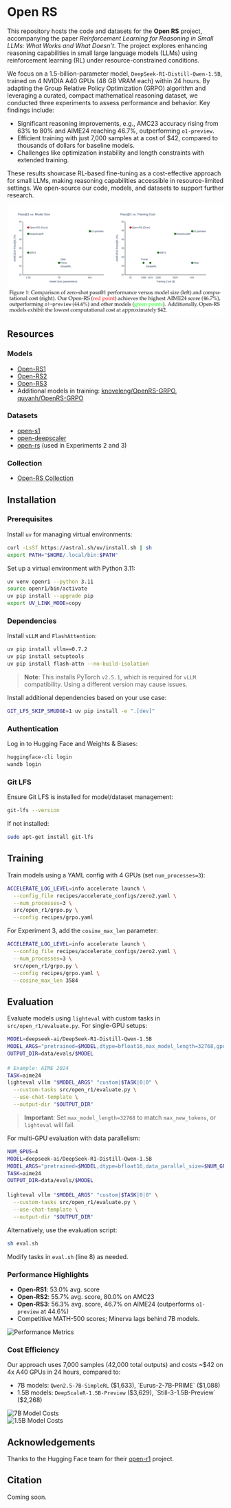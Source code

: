 # Open RS

This repository hosts the code and datasets for the **Open RS** project, accompanying the paper *Reinforcement Learning for Reasoning in Small LLMs: What Works and What Doesn’t*. The project explores enhancing reasoning capabilities in small large language models (LLMs) using reinforcement learning (RL) under resource-constrained conditions.

We focus on a 1.5-billion-parameter model, `DeepSeek-R1-Distill-Qwen-1.5B`, trained on 4 NVIDIA A40 GPUs (48 GB VRAM each) within 24 hours. By adapting the Group Relative Policy Optimization (GRPO) algorithm and leveraging a curated, compact mathematical reasoning dataset, we conducted three experiments to assess performance and behavior. Key findings include:

- Significant reasoning improvements, e.g., AMC23 accuracy rising from 63% to 80% and AIME24 reaching 46.7%, outperforming `o1-preview`.
- Efficient training with just 7,000 samples at a cost of $42, compared to thousands of dollars for baseline models.
- Challenges like optimization instability and length constraints with extended training.

These results showcase RL-based fine-tuning as a cost-effective approach for small LLMs, making reasoning capabilities accessible in resource-limited settings. We open-source our code, models, and datasets to support further research.

![Performance Metrics](assets/overall.png)

## Resources

### Models
- [Open-RS1](https://huggingface.co/knoveleng/Open-RS1)
- [Open-RS2](https://huggingface.co/knoveleng/Open-RS2)
- [Open-RS3](https://huggingface.co/knoveleng/Open-RS3)
- Additional models in training: [knoveleng/OpenRS-GRPO](https://huggingface.co/knoveleng/OpenRS-GRPO), [quyanh/OpenRS-GRPO](https://huggingface.co/quyanh/OpenRS-GRPO)

### Datasets
- [open-s1](https://huggingface.co/datasets/knoveleng/open-s1)
- [open-deepscaler](https://huggingface.co/datasets/knoveleng/open-deepscaler)
- [open-rs](https://huggingface.co/datasets/knoveleng/open-rs) (used in Experiments 2 and 3)

### Collection
- [Open-RS Collection](https://huggingface.co/collections/knoveleng/open-rs-67d940abc201a7e7f252ca4e)

## Installation

### Prerequisites
Install `uv` for managing virtual environments:
```bash
curl -LsSf https://astral.sh/uv/install.sh | sh
export PATH="$HOME/.local/bin:$PATH"
```

Set up a virtual environment with Python 3.11:
```bash
uv venv openr1 --python 3.11
source openr1/bin/activate
uv pip install --upgrade pip
export UV_LINK_MODE=copy
```

### Dependencies
Install `vLLM` and `FlashAttention`:
```bash
uv pip install vllm==0.7.2
uv pip install setuptools
uv pip install flash-attn --no-build-isolation
```

> **Note**: This installs PyTorch `v2.5.1`, which is required for `vLLM` compatibility. Using a different version may cause issues.

Install additional dependencies based on your use case:
```bash
GIT_LFS_SKIP_SMUDGE=1 uv pip install -e ".[dev]"
```

### Authentication
Log in to Hugging Face and Weights & Biases:
```bash
huggingface-cli login
wandb login
```

### Git LFS
Ensure Git LFS is installed for model/dataset management:
```bash
git-lfs --version
```
If not installed:
```bash
sudo apt-get install git-lfs
```

## Training

Train models using a YAML config with 4 GPUs (set `num_processes=3`):
```bash
ACCELERATE_LOG_LEVEL=info accelerate launch \
  --config_file recipes/accelerate_configs/zero2.yaml \
  --num_processes=3 \
  src/open_r1/grpo.py \
  --config recipes/grpo.yaml
```

For Experiment 3, add the `cosine_max_len` parameter:
```bash
ACCELERATE_LOG_LEVEL=info accelerate launch \
  --config_file recipes/accelerate_configs/zero2.yaml \
  --num_processes=3 \
  src/open_r1/grpo.py \
  --config recipes/grpo.yaml \
  --cosine_max_len 3584
```

## Evaluation

Evaluate models using `lighteval` with custom tasks in `src/open_r1/evaluate.py`. For single-GPU setups:
```bash
MODEL=deepseek-ai/DeepSeek-R1-Distill-Qwen-1.5B
MODEL_ARGS="pretrained=$MODEL,dtype=bfloat16,max_model_length=32768,gpu_memory_utilization=0.8,generation_parameters={max_new_tokens:32768,temperature:0.6,top_p:0.95}"
OUTPUT_DIR=data/evals/$MODEL

# Example: AIME 2024
TASK=aime24
lighteval vllm "$MODEL_ARGS" "custom|$TASK|0|0" \
  --custom-tasks src/open_r1/evaluate.py \
  --use-chat-template \
  --output-dir "$OUTPUT_DIR"
```

> **Important**: Set `max_model_length=32768` to match `max_new_tokens`, or `lighteval` will fail.

For multi-GPU evaluation with data parallelism:
```bash
NUM_GPUS=4
MODEL=deepseek-ai/DeepSeek-R1-Distill-Qwen-1.5B
MODEL_ARGS="pretrained=$MODEL,dtype=bfloat16,data_parallel_size=$NUM_GPUS,max_model_length=32768,gpu_memory_utilization=0.8,generation_parameters={max_new_tokens:32768,temperature:0.6,top_p:0.95}"
TASK=aime24
OUTPUT_DIR=data/evals/$MODEL

lighteval vllm "$MODEL_ARGS" "custom|$TASK|0|0" \
  --custom-tasks src/open_r1/evaluate.py \
  --use-chat-template \
  --output-dir "$OUTPUT_DIR"
```

Alternatively, use the evaluation script:
```bash
sh eval.sh
```
Modify tasks in `eval.sh` (line 8) as needed.

### Performance Highlights
- **Open-RS1**: 53.0% avg. score
- **Open-RS2**: 55.7% avg. score, 80.0% on AMC23
- **Open-RS3**: 56.3% avg. score, 46.7% on AIME24 (outperforms `o1-preview` at 44.6%)
- Competitive MATH-500 scores; Minerva lags behind 7B models.

![Performance Metrics](assets/performances.png)

### Cost Efficiency
Our approach uses 7,000 samples (42,000 total outputs) and costs ~$42 on 4x A40 GPUs in 24 hours, compared to:
- 7B models: `Qwen2.5-7B-SimpleRL` ($1,633), `Eurus-2-7B-PRIME` ($1,088)
- 1.5B models: `DeepScaleR-1.5B-Preview` ($3,629), `Still-3-1.5B-Preview` ($2,268)

![7B Model Costs](assets/costs-7b.png)  
![1.5B Model Costs](assets/costs-1.5b.png)

## Acknowledgements
Thanks to the Hugging Face team for their [open-r1](https://github.com/huggingface/open-r1) project.

## Citation
Coming soon.
